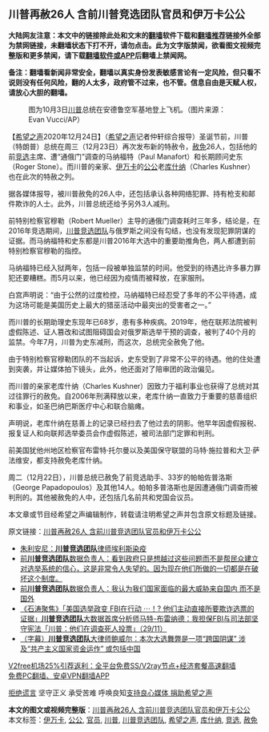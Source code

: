  <h2>川普再赦26人 含前川普竞选团队官员和伊万卡公公</h2> <p class="notice"><b>大陆网友注意：本文中的链接除此处和文末的<a href="https://github.com/bannedbook/fanqiang" >翻墙</a>软件下载和<a href="https://github.com/killgcd/justmysocks/blob/master/README.md">翻墙推荐</a>链接外全部为禁网链接，未翻墙状态下打不开，请勿点击。此为文字版禁闻，欲看图文视频完整版和更多禁闻，请下载<a href="https://github.com/bannedbook/fanqiang">翻墙软件或APP</a>后翻墙上禁闻网。</p><p>备注：翻墙看新闻非常安全，翻墙以真实身份发表敏感言论有一定风险，但只看不说则没有任何风险，翻的人太多，政府管不过来，也不管。信息自由是天赋人权，请放心大胆的翻墙。</b></p>  <div class="entry"> <figure><figcaption>图为10月3日<a href="https://www.bannedbook.org/bnews/tag/%e5%b7%9d%e6%99%ae/" class="st_tag internal_tag" rel="tag" title="标签 川普 下的日志">川普</a>总统在安德鲁空军基地登上飞机。（图片来源：Evan Vucci/AP）</figcaption></figure> <p>【<span class='wp_keywordlink_affiliate'><a href="https://www.soundofhope.org" title="希望之声" target="_blank">希望之声</a></span>2020年12月24日】（<a href="https://www.bannedbook.org/bnews/tag/%e5%b8%8c%e6%9c%9b%e4%b9%8b%e5%a3%b0/" class="st_tag internal_tag" rel="tag" title="标签 希望之声 下的日志">希望之声</a>记者仲轩综合报导）圣诞节前，川普（特朗普）总统在周三（12月23日）再次发布新的特赦令，<a href="https://www.bannedbook.org/bnews/tag/%E8%B5%A6%E5%85%8D/" class="st_tag internal_tag" rel="tag" title="标签 赦免 下的日志">赦免</a>26人，包括他的前<a href="https://www.bannedbook.org/bnews/tag/%E7%AB%9E%E9%80%89/" class="st_tag internal_tag" rel="tag" title="标签 竞选 下的日志">竞选</a>主席、遭“通俄门”调查的马纳福特（Paul Manafort）和长期顾问史东（Roger Stone）。而川普的亲家、<a href="https://www.bannedbook.org/bnews/tag/%e4%bc%8a%e4%b8%87%e5%8d%a1/" class="st_tag internal_tag" rel="tag" title="标签 伊万卡 下的日志">伊万卡</a>的<a href="https://www.bannedbook.org/bnews/tag/%e5%85%ac%e5%85%ac/" class="st_tag internal_tag" rel="tag" title="标签 公公 下的日志">公公</a>老<a href="https://www.bannedbook.org/bnews/tag/%E5%BA%93%E4%BB%80%E7%BA%B3/" class="st_tag internal_tag" rel="tag" title="标签 库什纳 下的日志">库什纳</a>（Charles Kushner）也在此次的特赦之列。</p> <p>据各媒体报导，被川普赦免的26人中，还包括承认各种网络犯罪、持有枪支和邮件欺诈的人士。此外，川普总统还给予另外3人减刑。</p> <p>前特别检察官穆勒（Robert Mueller）主导的通俄门调查耗时三年多，结论是，在2016年竞选期间，<a href="https://www.bannedbook.org/bnews/tag/%E5%B7%9D%E6%99%AE%E7%AB%9E%E9%80%89%E5%9B%A2%E9%98%9F/" class="st_tag internal_tag" rel="tag" title="标签 川普竞选团队 下的日志">川普竞选团队</a>与俄罗斯之间没有勾结，也没有发现犯罪阴谋的证据。而马纳福特和史东都是川普2016年大选中的重要助推角色，两人都遭到前特别检察官穆勒的指控。</p> <p>马纳福特已经入狱两年，包括一段被单独监禁的时间。他受到的待遇比许多暴力罪犯还要糟糕。而5月以来，他已经因为疫情而被释放，在家服刑。</p>  <p>白宫声明说：“由于公然的过度检控，马纳福特已经忍受了多年的不公平待遇，成为这场可能是美国历史上最大的猎巫活动中最突出的受害者之一。”</p> <p>而川普的长期助理史东现年已68岁，患有多种疾病。2019年，他在联邦法院被判虚假陈述、证人篡改和试图阻碍国会对俄罗斯选举干预的调查，被判了40个月的监禁。今年7月，川普为史东减刑，而这次，总统完全赦免了他。</p> <p>由于特别检察官穆勒团队的不当起诉，史东受到了非常不公平的待遇。他的住处遭到突袭，并让媒体拍下镜头，此外，他还面对了陪审团的政治偏见。</p> <p>而川普的亲家老库什纳（Charles Kushner）因致力于福利事业也获得了总统对其过往罪行的赦免。自2006年刑满释放以来，老库什纳一直致力于重要的慈善组织和事业，如圣巴纳巴斯医疗中心和联合脑瘫。</p>  <p>声明说，老库什纳在慈善上的记录已经扫去了他过去的阴影。他早年因虚假报税、报复证人和向联邦选举委员会作虚假陈述，被司法部门定罪和判刑。</p> <p>前美国犹他州地区检察官布雷特·托尔曼以及美国保守联盟的马特·施拉普和大卫·萨法维安，都支持赦免老库什纳。</p> <p>周二（12月22日），川普总统已赦免了前竞选助手、33岁的帕帕佐普洛斯（George Papadopoulos）及其他14人。帕帕多普洛斯也是因遭通俄门调查而被判刑的。其他被赦免的人中，还包括几名前共和党国会议员。</p> <p>本文章或节目经希望之声编辑制作，转载请注明希望之声并包含原文标题及链接。</p>  <p>原文链接：<a class="src_link"  href="https://www.soundofhope.org/post/456844" target="_blank">川普再赦26人 含前川普竞选团队官员和伊万卡公公</a></p> <ul class='op-related-articles' title='相关阅读'> <li><a href='https://www.bannedbook.org/bnews/cnnews/20201210/1445034.html' target='_blank'>朱利安尼：<b>川普竞选团队</b>律师埃利斯染疫</a></li> <li><a href='https://www.bannedbook.org/bnews/bannedvideo/20201203/1441476.html' target='_blank'>前<b>川普竞选团队</b>数据负责人：看到政府只是想越过这些问题而不是帮民众建立对选举系统的信心，这是非常令人失望的。因为现在他们所做的一切都是在破坏这个制度。</a></li> <li><a href='https://www.bannedbook.org/bnews/bannedvideo/20201203/1441246.html' target='_blank'>前<b>川普竞选团队</b>数据负责人：我认为我们国家面临的最大威胁来自国内 而不是国外</a></li> <li><a href='https://www.bannedbook.org/bnews/bannedvideo/20201130/1439477.html' target='_blank'>《石涛聚焦》「美国选举政变 FBI在行动 ⋯！? 他们主动直接所要欺诈选票的证据」<b>川普竞选团队</b>大数据首席分析师马特-布雷纳德：我担保FBI与司法部坚守宪法「川普：他们在调查死人投票」（29/11）</a></li> <li><a href='https://www.bannedbook.org/bnews/bannedvideo/20201123/1435576.html' target='_blank'>（字幕）<b>川普竞选团队</b>大律师鲍威尔：本次大选舞弊是一项“跨国阴谋” 涉及“共产主义国家资金运作” 或包括中国</a></li> </ul> <p class="texttj"> <a href="https://www.bannedbook.org/forum23/topic22702.html" target="_blank">V2free机场25%引荐返利：全平台免费SS/V2ray节点+经济套餐高速翻墙</a><br/> <a href="https://github.com/bannedbook/fanqiang/wiki/%E7%A6%81%E9%97%BB%E7%BD%91%E5%AE%89%E5%8D%93%E7%BF%BB%E5%A2%99%E6%96%B0%E9%97%BBAPP" target="_blank">免费PC翻墙、安卓VPN翻墙APP</a></p><p><span class='wp_keywordlink'><a href="https://www.bannedbook.org/forum2/topic1584.html" title="《拒绝谎言》" target="_blank">拒绝谎言</a></span> 坚守正义 承受苦难 呼唤良知<a href="/page/donate">支持良心媒体 捐助希望之声</a></p><a name='sharetosocial'></a>       <div><b>本文的图文或视频完整版</b>：<a href='https://www.bannedbook.org/bnews/comments/20201224/1454317.html'>川普再赦26人 含前川普竞选团队官员和伊万卡公公</a></div>  </div><!--END ENTRY--> <div class="postfooter"> <div>本文标签：<a href="https://www.bannedbook.org/bnews/tag/%e4%bc%8a%e4%b8%87%e5%8d%a1/" rel="tag">伊万卡</a>, <a href="https://www.bannedbook.org/bnews/tag/%e5%85%ac%e5%85%ac/" rel="tag">公公</a>, <a href="https://www.bannedbook.org/bnews/tag/%E5%AE%98%E5%91%98/" rel="tag">官员</a>, <a href="https://www.bannedbook.org/bnews/tag/%e5%b7%9d%e6%99%ae/" rel="tag">川普</a>, <a href="https://www.bannedbook.org/bnews/tag/%E5%B7%9D%E6%99%AE%E7%AB%9E%E9%80%89%E5%9B%A2%E9%98%9F/" rel="tag">川普竞选团队</a>, <a href="https://www.bannedbook.org/bnews/tag/%e5%b8%8c%e6%9c%9b%e4%b9%8b%e5%a3%b0/" rel="tag">希望之声</a>, <a href="https://www.bannedbook.org/bnews/tag/%E5%BA%93%E4%BB%80%E7%BA%B3/" rel="tag">库什纳</a>, <a href="https://www.bannedbook.org/bnews/tag/%E7%AB%9E%E9%80%89/" rel="tag">竞选</a>, <a href="https://www.bannedbook.org/bnews/tag/%E8%B5%A6%E5%85%8D/" rel="tag">赦免</a></div>  </div><!--END POSTFOOTER--> 